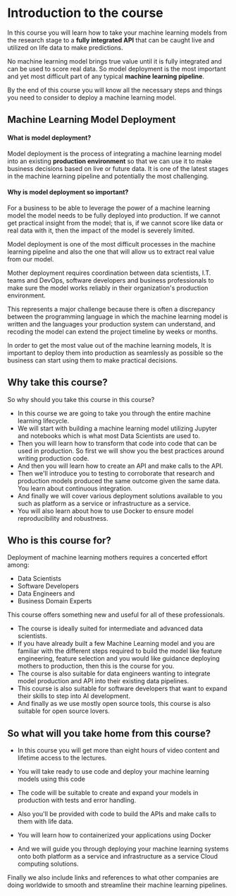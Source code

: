 
# Introduction to the course

In this course you will learn how to take your machine learning models from the research stage to a **fully integrated API** that can be caught live and utilized on life data to make predictions.

No machine learning model brings true value until it is fully integrated and can be used to score real data. So model deployment is the most important and yet most difficult part of any typical **machine learning pipeline**.

By the end of this course you will know all the necessary steps and things you need to consider to deploy a machine learning model.

## Machine Learning Model Deployment

#### What is model deployment? 

Model deployment is the process of integrating a machine learning model into an existing **production environment** so that we can use it to make business decisions based on live or future data. It is one of the latest stages in the machine learning pipeline and potentially the most challenging.

#### Why is model deployment so important?

For a business to be able to leverage the power of a machine learning model the model needs to be fully deployed into production. If we cannot get practical insight from the model; that is, if we cannot score like data or real data with it, then the impact of the model is severely limited.

Model deployment is one of the most difficult processes in the machine learning pipeline and also the one that will allow us to extract real value from our model. 

Mother deployment requires coordination between data scientists, I.T. teams and DevOps, software developers and business professionals to make sure the model works reliably in their organization's production environment. 

This represents a major challenge because there is often a discrepancy between the programming language in which the machine learning model is written and the languages your production system can understand, and recoding the model can extend the project timeline by weeks or months. 

In order to get the most value out of the machine learning models, It is important to deploy them into production as seamlessly as possible so the business can start using them to make practical decisions.

## Why take this course?

So why should you take this course in this course? 

- In this course we are going to take you through the entire machine learning lifecycle.
- We will start with building a machine learning model utilizing Jupyter and notebooks which is what most Data Scientists are used to.
- Then you will learn how to transform that code into code that can be used in production. So first we will show you the best practices around writing production code.
- And then you will learn how to create an API and make calls to the API.
- Then we'll introduce you to testing to corroborate that research and production models produced the same outcome given the same data. You learn about continuous integration. 
- And finally we will cover various deployment solutions available to you such as platform as a service or infrastructure as a service.
- You will also learn about how to use Docker to ensure model reproducibility and robustness.

## Who is this course for?

Deployment of machine learning mothers requires a concerted effort among:

- Data Scientists 
- Software Developers 
- Data Engineers and 
- Business Domain Experts

This course offers something new and useful for all of these professionals. 

- The course is ideally suited for intermediate and advanced data scientists.
- If you have already built a few Machine Learning model and you are familiar with the different steps required to build the model like feature engineering, feature selection and you would like guidance deploying mothers to production, then this is the course for you.
- The course is also suitable for data engineers wanting to integrate model production and API into their existing data pipelines.  
- This course is also suitable for software developers that want to expand their skills to step into AI development.  
- And finally as we use mostly open source tools, this course is also suitable for open source lovers.

## So what will you take home from this course?

- In this course you will get more than eight hours of video content and lifetime access to the lectures. 

- You will take ready to use code and deploy your machine learning models using this code

- The code will be suitable to create and expand your models in production with tests and error handling.

- Also you'll be provided with code to build the APIs and make calls to them with life data.

- You will learn how to containerized your applications using Docker 

- And we will guide you through deploying your machine learning systems onto both platform as a service and infrastructure as a service Cloud computing solutions.

Finally we also include links and references to what other companies are doing worldwide to smooth and streamline their machine learning pipelines.
<!--stackedit_data:
eyJoaXN0b3J5IjpbLTQ4NTc0MTY3OSwtNDk4ODU3NDI1LDUzMz
EzMDk2OCwtMjA0NzI1NDEwOV19
-->